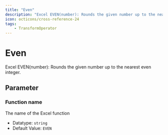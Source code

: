 ```yaml
---
title: "Even"
description: "Excel EVEN(number): Rounds the given number up to the nearest even integer."
icon: octicons/cross-reference-24
tags: 
    - TransformOperator
---
```

# Even
<!-- This file was generated - DO NOT CHANGE IT MANUALLY -->



Excel EVEN(number): Rounds the given number up to the nearest even integer.

## Parameter

### Function name

The name of the Excel function

- Datatype: `string`
- Default Value: `EVEN`




